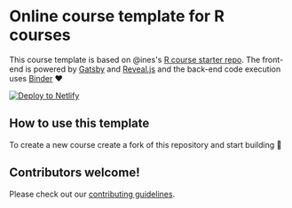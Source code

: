 # Online course template for R courses

This course template is based on @ines's [R course starter repo](https://github.com/ines/course-starter-r). The front-end is powered by
[Gatsby](http://gatsbyjs.org/) and [Reveal.js](https://revealjs.com) and the
back-end code execution uses [Binder](https://mybinder.org) :heart:

[![Deploy to Netlify](https://www.netlify.com/img/deploy/button.svg)](https://app.netlify.com/start/deploy?repository=https://github.com/teaching-data-science/course-template)


## How to use this template

To create a new course create a fork of this repository and start building :tada:



## Contributors welcome!

Please check out our [contributing guidelines](CONTRIBUTING.md).




